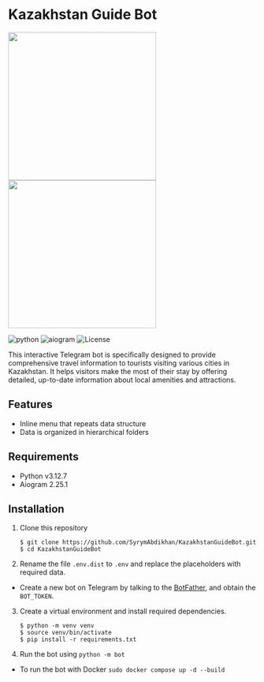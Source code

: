 # Kazakhstan Guide Bot

<img src="https://i.imgur.com/rHD12Bw.png" width="300px">
<img src="https://i.imgur.com/fAgQ4gJ.png" width="300px">

![python](https://img.shields.io/badge/python-v3.11.2-blue.svg?logo=python&logoColor=yellow) ![aiogram](https://img.shields.io/badge/aiogram-v2.25.1-blue.svg?logo=telegram) ![License](https://img.shields.io/badge/license-MIT-blue.svg)

This interactive Telegram bot is specifically designed to provide comprehensive travel information to tourists visiting various cities in Kazakhstan. It helps visitors make the most of their stay by offering detailed, up-to-date information about local amenities and attractions. 

## Features

- Inline menu that repeats data structure
- Data is organized in hierarchical folders 

## Requirements

- Python v3.12.7
- Aiogram 2.25.1

## Installation

1. Clone this repository

    ```
    $ git clone https://github.com/SyrymAbdikhan/KazakhstanGuideBot.git
    $ cd KazakhstanGuideBot
    ```

2. Rename the file `.env.dist` to `.env` and replace the placeholders with required data.

- Create a new bot on Telegram by talking to the [BotFather](https://t.me/BotFather), and obtain the `BOT_TOKEN`.

3. Create a virtual environment and install required dependencies.

    ```
    $ python -m venv venv
    $ source venv/bin/activate
    $ pip install -r requirements.txt
    ```

4. Run the bot using `python -m bot`

- To run the bot with Docker `sudo docker compose up -d --build`
